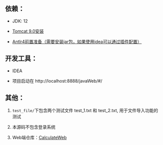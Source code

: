 ## 依赖：

- JDK: 12

- [Tomcat 9.0安装](https://blog.csdn.net/m0_37292262/article/details/80622840)

- [Antlr4前置准备（需要安装jar包，如果使用idea可以通过插件配置）](https://zhuanlan.zhihu.com/p/114982293)

## 开发工具：

- IDEA

- 项目启动在 http://localhost:8888/javaWeb/#/

## 其他：

1. `test_file/`下包含两个测试文件 test_1.txt 和 test_2.txt, 用于文件导入功能的测试

2. 本源码不包含登录系统

3. Web端仓库：[CalculateWeb](https://github.com/KingGanZeng/CalculateWeb)
